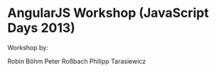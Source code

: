 AngularJS Workshop (JavaScript Days 2013)
=========================

Workshop by:

Robin Böhm
Peter Roßbach
Philipp Tarasiewicz
